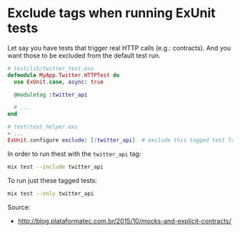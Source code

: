 # Exclude tags when running ExUnit tests

Let say you have tests that trigger real HTTP calls (e.g.: contracts).
And you want those to be excluded from the default test run.

```elixir
# test/lib/twitter_test.exs
defmodule MyApp.Twitter.HTTPTest do
  use ExUnit.case, async: true

  @moduletag :twitter_api

  # ...
end

# test/test_helper.exs
> ...
ExUnit.configure exclude: [:twitter_api]  # exclude this tagged test from default test run

```

In order to run thest with the `twitter_api` tag:

```bash
mix test --include twitter_api
```

To run just these tagged tests:

```bash
mix test --only twitter_api
```


Source:

* http://blog.plataformatec.com.br/2015/10/mocks-and-explicit-contracts/
